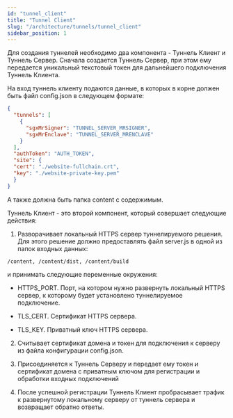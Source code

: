 ```yaml
---
id: "tunnel_client"
title: "Tunnel Client"
slug: "/architecture/tunnels/tunnel_client"
sidebar_position: 1
---
```


Для создания туннелей необходимо два компонента - Туннель Клиент и Туннель Сервер. Сначала создается Туннель Сервер, при этом ему передается уникальный текстовый токен для дальнейшего подключения Туннель Клиента.

На вход туннель клиенту подаются данные, в которых в корне должен быть файл config.json в следующем формате:


```json
{
  "tunnels": [
    {
      "sgxMrSigner": "TUNNEL_SERVER_MRSIGNER",
      "sgxMrEnclave": "TUNNEL_SERVER_MRENCLAVE"
    }
  ],
  "authToken": "AUTH_TOKEN",
  "site": {
  "cert": "./website-fullchain.crt",
  "key": "./website-private-key.pem"
  }
}
```
А также должна быть папка content с содержимым.

Туннель Клиент - это второй компонент, который совершает следующие действия:

1. Разворачивает локальный HTTPS сервер туннелируемого решения. Для этого решение должно предоставлять файл server.js в одной из папок входных данных:


```
/content, /content/dist, /content/build
```
и принимать следующие переменные окружения:

* HTTPS_PORT. Порт, на котором нужно развернуть локальный HTTPS сервер, к которому будет установлено туннелируемое подключение.

* TLS_CERT. Сертификат HTTPS сервера.

* TLS_KEY. Приватный ключ HTTPS сервера.

2. Считывает сертификат домена и токен для подключения к серверу из файла конфигурации config.json.

3. Присоединяется к Туннель Серверу и передает ему токен и сертификат домена с приватным ключом для регистрации и обработки входных подключений

4. После успешной регистрации Туннель Клиент пробрасывает трафик к развернутому локальному серверу от туннель сервера и возвращает обратно ответы.